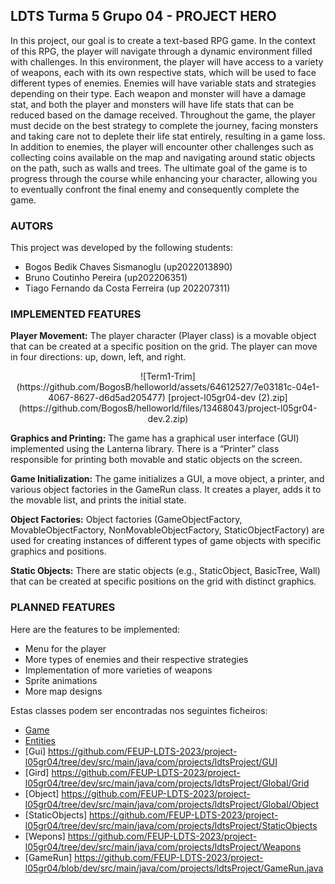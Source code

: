 ## LDTS Turma 5 Grupo 04  -  PROJECT HERO

In this project, our goal is to create a text-based RPG game. In the context of this RPG, the player will navigate through a dynamic environment filled with challenges. In this environment, the player will have access to a variety of weapons, each with its own respective stats, which will be used to face different types of enemies. Enemies will have variable stats and strategies depending on their type. Each weapon and monster will have a damage stat, and both the player and monsters will have life stats that can be reduced based on the damage received. Throughout the game, the player must decide on the best strategy to complete the journey, facing monsters and taking care not to deplete their life stat entirely, resulting in a game loss.
In addition to enemies, the player will encounter other challenges such as collecting coins available on the map and navigating around static objects on the path, such as walls and trees. 
The ultimate goal of the game is to progress through the course while enhancing your character, allowing you to eventually confront the final enemy and consequently complete the game.

### AUTORS
This project was developed by the following students: 
 - Bogos Bedik Chaves Sismanoglu (up2022013890)
 - Bruno Coutinho Pereira (up202206351)
 - Tiago Fernando da Costa Ferreira (up 202207311)

### IMPLEMENTED FEATURES
**Player Movement:**
The player character (Player class) is a movable object that can be created at a specific position on the grid.
The player can move in four directions: up, down, left, and right.

<p align = "center">
  ![Term1-Trim](https://github.com/BogosB/helloworld/assets/64612527/7e03181c-04e1-4067-8627-d6d5ad205477)
[project-l05gr04-dev (2).zip](https://github.com/BogosB/helloworld/files/13468043/project-l05gr04-dev.2.zip)

</p>

**Graphics and Printing:**
The game has a graphical user interface (GUI) implemented using the Lanterna library.
There is a “Printer” class responsible for printing both movable and static objects on the screen.

**Game Initialization:**
The game initializes a GUI, a move object, a printer, and various object factories in the GameRun class.
It creates a player, adds it to the movable list, and prints the initial state.

**Object Factories:**
Object factories (GameObjectFactory, MovableObjectFactory, NonMovableObjectFactory, StaticObjectFactory) are used for creating instances of different types of game objects with specific graphics and positions.

**Static Objects:**
There are static objects (e.g., StaticObject, BasicTree, Wall) that can be created at specific positions on the grid with distinct graphics.

### PLANNED FEATURES

Here are the features to be implemented:
- Menu for the player
- More types of enemies and their respective strategies
- Implementation of more varieties of weapons
- Sprite animations
- More map designs

Estas classes podem ser encontradas nos seguintes ficheiros:
- [Game](https://github.com/FEUP-LPOO-2021/lpoo-2021-g32/blob/f3035f408114fa01f72dd7e44e898348d4b1e3ca/src/main/java/com/lpoo/fallout/controller/Game.java#L14)
- [Entities](https://github.com/FEUP-LDTS-2023/project-l05gr04/tree/dev/src/main/java/com/projects/ldtsProject/Entities)
- [Gui] https://github.com/FEUP-LDTS-2023/project-l05gr04/tree/dev/src/main/java/com/projects/ldtsProject/GUI
- [Gird] https://github.com/FEUP-LDTS-2023/project-l05gr04/tree/dev/src/main/java/com/projects/ldtsProject/Global/Grid
- [Object] https://github.com/FEUP-LDTS-2023/project-l05gr04/tree/dev/src/main/java/com/projects/ldtsProject/Global/Object
- [StaticObjects] https://github.com/FEUP-LDTS-2023/project-l05gr04/tree/dev/src/main/java/com/projects/ldtsProject/StaticObjects
- [Wepons] https://github.com/FEUP-LDTS-2023/project-l05gr04/tree/dev/src/main/java/com/projects/ldtsProject/Weapons
- [GameRun] https://github.com/FEUP-LDTS-2023/project-l05gr04/blob/dev/src/main/java/com/projects/ldtsProject/GameRun.java
